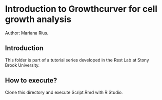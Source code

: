 # Introduction to Growthcurver for cell growth analysis
Author: Mariana Rius.

## Introduction
This folder is part of a tutorial series developed in the Rest Lab at Stony Brook University.

## How to execute?
Clone this directory and execute Script.Rmd with R Studio.
